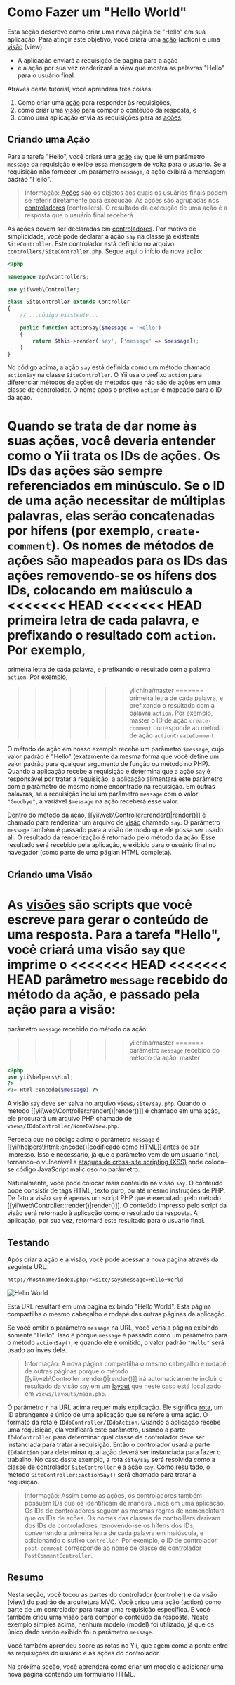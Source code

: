 Como Fazer um "Hello World"
=====================

Esta seção descreve como criar uma nova página de "Hello" em sua aplicação.
Para atingir este objetivo, você criará uma [ação](structure-controllers.md#creating-actions)
(action) e uma [visão](structure-views.md) (view):

* A aplicação enviará a requisição de página para a ação
* e a ação por sua vez renderizará a view que mostra as palavras "Hello"
  para o usuário final.

Através deste tutorial, você aprenderá três coisas:

1. Como criar uma [ação](structure-controllers.md) para responder às requisições,
2. como criar uma [visão](structure-views.md) para compor o conteúdo da resposta, e
3. como uma aplicação envia as requisições para as [ações](structure-controllers.md#creating-actions).


Criando uma Ação <span id="creating-action"></span>
----------------

Para a tarefa "Hello", você criará uma [ação](structure-controllers.md#creating-actions)
`say` que lê um parâmetro `message` da requisição e exibe essa mensagem de volta
para o usuário. Se a requisição não fornecer um parâmetro `message`, a ação
exibirá a mensagem padrão "Hello".

> Informação: [Ações](structure-controllers.md#creating-actions) são os objetos aos
  quais os usuários finais podem se referir diretamente para execução. As ações são
  agrupadas nos [controladores](structure-controllers.md) (controllers). O resultado
  da execução de uma ação é a resposta que o usuário final receberá.

As ações devem ser declaradas em [controladores](structure-controllers.md). Por
motivo de simplicidade, você pode declarar a ação `say` na classe já existente
`SiteController`. Este controlador está definido no arquivo `controllers/SiteController.php`.
Segue aqui o início da nova ação:

```php
<?php

namespace app\controllers;

use yii\web\Controller;

class SiteController extends Controller
{
    // ...código existente...

    public function actionSay($message = 'Hello')
    {
        return $this->render('say', ['message' => $message]);
    }
}
```

No código acima, a ação `say` está definida como um método chamado `actionSay`
na classe `SiteController`. O Yii usa o prefixo `action` para diferenciar métodos
de ações de métodos que não são de ações em uma classe de controlador. O nome
após o prefixo `action` é mapeado para o ID da ação.

Quando se trata de dar nome às suas ações, você deveria entender como o Yii
trata os IDs de ações. Os IDs das ações são sempre referenciados em minúsculo.
Se o ID de uma ação necessitar de múltiplas palavras, elas serão concatenadas
por hífens (por exemplo, `create-comment`). Os nomes de métodos de ações são mapeados
para os IDs das ações removendo-se os hífens dos IDs, colocando em maiúsculo a
<<<<<<< HEAD
<<<<<<< HEAD
primeira letra de cada palavra, e prefixando o resultado com `action`. Por exemplo,
=======
primeira letra de cada palavra, e prefixando o resultado com a palavra `action`. Por exemplo,
>>>>>>> yiichina/master
=======
primeira letra de cada palavra, e prefixando o resultado com a palavra `action`. Por exemplo,
>>>>>>> master
o ID de ação `create-comment` corresponde ao método de ação `actionCreateComment`.

O método de ação em nosso exemplo recebe um parâmetro `$message`, cujo valor
padrão é "Hello" (exatamente da mesma forma que você define um valor padrão para
  qualquer argumento de função ou método no PHP). Quando a aplicação recebe a
requisição e determina que a ação `say` é responsável por tratar a requisição,
a aplicação alimentará este parâmetro com o parâmetro de mesmo nome encontrado
na requisição. Em outras palavras, se a requisição inclui um parâmetro `message`
com o valor `"Goodbye"`, a variável `$message` na ação receberá esse valor.

Dentro do método da ação, [[yii\web\Controller::render()|render()]] é chamado
para renderizar um arquivo de [visão](structure-views.md) chamado `say`. O
parâmetro `message` também é passado para a visão de modo que ele possa ser usado
ali. O resultado da renderização é retornado pelo método da ação. Esse resultado
será recebido pela aplicação, e exibido para o usuário final no navegador (como
parte de uma págian HTML completa).


Criando uma Visão <span id="creating-view"></span>
-----------------

As [visões](structure-views.md) são scripts que você escreve para gerar o conteúdo
de uma resposta. Para a tarefa "Hello", você criará uma visão `say` que imprime o
<<<<<<< HEAD
<<<<<<< HEAD
parâmetro `message` recebido do método da ação, e passado pela ação para a visão:
=======
parâmetro `message` recebido do método da ação:
>>>>>>> yiichina/master
=======
parâmetro `message` recebido do método da ação:
>>>>>>> master

```php
<?php
use yii\helpers\Html;
?>
<?= Html::encode($message) ?>
```

A visão `say` deve ser salva no arquivo `views/site/say.php`. Quando o método
[[yii\web\Controller::render()|render()]] é chamado em uma ação, ele procurará
um arquivo PHP chamado de `views/IDdoController/NomeDaView.php`.

Perceba que no código acima o parâmetro `message` é [[yii\helpers\Html::encode()|codificado como HTML]]
antes de ser impresso. Isso é necessário, já que o parâmetro vem de um usuário final,
tornando-o vulnerável a [ataques de cross-site scripting (XSS)](http://en.wikipedia.org/wiki/Cross-site_scripting)
onde coloca-se código JavaScript malicioso no parâmetro.

Naturalmente, você pode colocar mais conteúdo na visão `say`. O conteúdo pode consistir
de tags HTML, texto puro, ou até mesmo instruções de PHP. De fato a visão `say` é
apenas um script PHP que é executado pelo método [[yii\web\Controller::render()|render()]].
O conteúdo impresso pelo script da visão será retornado à aplicação como o resultado
da resposta. A aplicação, por sua vez, retornará este resultado para o usuário final.


Testando <span id="trying-it-out"></span>
--------

Após criar a ação e a visão, você pode acessar a nova página através da seguinte URL:

```
http://hostname/index.php?r=site/say&message=Hello+World
```

![Hello World](images/start-hello-world.png)

Esta URL resultará em uma página exibindo "Hello World". Esta página compartilha
o mesmo cabeçalho e rodapé das outras páginas da aplicação.

Se você omitir o parâmetro `message` na URL, você veria a página exibindo somente
"Hello". Isso é porque `message` é passado como um parâmetro para o método `actionSay()`,
e quando ele é omitido, o valor padrão `"Hello"` será usado ao invés dele.

> Informação: A nova página compartilha o mesmo cabeçalho e rodapé de outras páginas
  porque o método [[yii\web\Controller::render()|render()]] irá automaticamente
  incluir o resultado da visão `say` em um [layout](structure-views.md#layouts) 
  que neste caso está localizado em `views/layouts/main.php`.

O parâmetro `r` na URL acima requer mais explicação. Ele significa [rota](runtime-routing.md),
um ID abrangente e único de uma aplicação que se refere a uma ação. O formato da rota
é `IDdoController/IDdaAction`. Quando a aplicação recebe uma requisição, ela
verificará este parâmetro, usando a parte `IDdoController` para determinar qual
classe de controlador deve ser instanciada para tratar a requisição. Então o
controlador usará a parte `IDdaAction` para determinar qual ação deverá ser
instanciada para fazer o trabalho. No caso deste exemplo, a rota `site/say` será
resolvida como a classe de controlador `SiteController` e a ação `say`. Como
resultado, o método `SiteController::actionSay()` será chamado para tratar a requisição.

> Informação: Assim como as ações, os controladores também possuem IDs que os identificam
  de maneira única em uma aplicação. Os IDs de controladores seguem as mesmas regras
  de nomenclatura que os IDs de ações. Os nomes das classes de controlllers
  derivam dos IDs de controladores removendo-se os hífens dos IDs, convertendo a
  primeira letra de cada palavra em maiúscula, e adicionando o sufixo `Controller`.
  Por exemplo, o ID de controlador `post-comment` corresponde ao nome de classe
  de controlador `PostCommentController`.


Resumo <span id="summary"></span>
------

Nesta seção, você tocou as partes do controlador (controller) e da visão (view)
do padrão de arquitetura MVC. Você criou uma ação (action) como parte de um controlador
para tratar uma requisição específica. E você também criou uma visão para compor
o conteúdo da resposta. Neste exemplo simples acima, nenhum modelo (model) foi
utilizado, já que os único dado sendo exibido foi o parâmetro `message`.

Você também aprendeu sobre as rotas no Yii, que agem como a ponte entre as
requisições do usuário e as ações do controlador.

Na próxima seção, você aprenderá como criar um modelo e adicionar uma nova
página contendo um formulário HTML.
